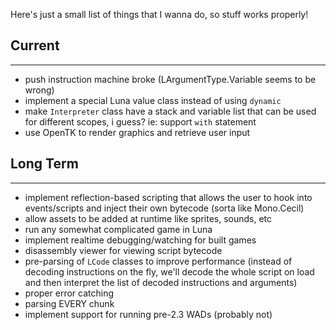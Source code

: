 Here's just a small list of things that I wanna do, so stuff works properly!
## Current
___
- push instruction machine broke (LArgumentType.Variable seems to be wrong)
- implement a special Luna value class instead of using `dynamic`
- make `Interpreter` class have a stack and variable list that can be used for different scopes, i guess? ie: support `with` statement
- use OpenTK to render graphics and retrieve user input

## Long Term
___
- implement reflection-based scripting that allows the user to hook into events/scripts and inject their own bytecode (sorta like Mono.Cecil)
- allow assets to be added at runtime like sprites, sounds, etc
- run any somewhat complicated game in Luna
- implement realtime debugging/watching for built games
- disassembly viewer for viewing script bytecode
- pre-parsing of `LCode` classes to improve performance (instead of decoding instructions on the fly, we'll decode the whole script on load and then interpret the list of decoded instructions and arguments)
- proper error catching
- parsing EVERY chunk
- implement support for running pre-2.3 WADs (probably not)